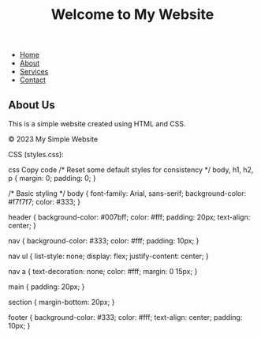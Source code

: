 
<!DOCTYPE html>
<html lang="en">
<head>
    <meta charset="UTF-8">
    <meta name="viewport" content="width=device-width, initial-scale=1.0">
    <link rel="stylesheet" href="styles.css">
    <title>My Simple Website</title>
</head>
<body>
    <header>
        <h1>Welcome to My Website</h1>
    </header>
    <nav>
        <ul>
            <li><a href="#">Home</a></li>
            <li><a href="#">About</a></li>
            <li><a href="#">Services</a></li>
            <li><a href="#">Contact</a></li>
        </ul>
    </nav>
    <main>
        <section>
            <h2>About Us</h2>
            <p>This is a simple website created using HTML and CSS.</p>
        </section>
    </main>
    <footer>
        <p>&copy; 2023 My Simple Website</p>
    </footer>
</body>
</html>
CSS (styles.css):

css
Copy code
/* Reset some default styles for consistency */
body, h1, h2, p {
    margin: 0;
    padding: 0;
}

/* Basic styling */
body {
    font-family: Arial, sans-serif;
    background-color: #f7f7f7;
    color: #333;
}

header {
    background-color: #007bff;
    color: #fff;
    padding: 20px;
    text-align: center;
}

nav {
    background-color: #333;
    color: #fff;
    padding: 10px;
}

nav ul {
    list-style: none;
    display: flex;
    justify-content: center;
}

nav a {
    text-decoration: none;
    color: #fff;
    margin: 0 15px;
}

main {
    padding: 20px;
}

section {
    margin-bottom: 20px;
}

footer {
    background-color: #333;
    color: #fff;
    text-align: center;
    padding: 10px;
}

